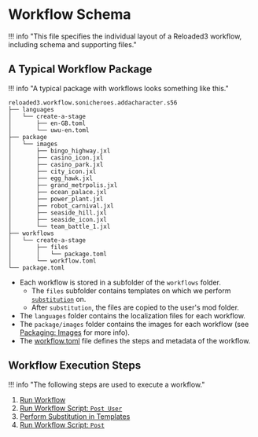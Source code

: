 # Workflow Schema

!!! info "This file specifies the individual layout of a Reloaded3 workflow, including schema and supporting files."

## A Typical Workflow Package

!!! info "A typical package with workflows looks something like this."

```
reloaded3.workflow.sonicheroes.addacharacter.s56
├── languages
│   └── create-a-stage
│       ├── en-GB.toml
│       └── uwu-en.toml
├── package
│   └── images
│       ├── bingo_highway.jxl
│       ├── casino_icon.jxl
│       ├── casino_park.jxl
│       ├── city_icon.jxl
│       ├── egg_hawk.jxl
│       ├── grand_metrpolis.jxl
│       ├── ocean_palace.jxl
│       ├── power_plant.jxl
│       ├── robot_carnival.jxl
│       ├── seaside_hill.jxl
│       ├── seaside_icon.jxl
│       └── team_battle_1.jxl
├── workflows
│   └── create-a-stage
│       ├── files
│       │   └── package.toml
│       └── workflow.toml
└── package.toml
```

- Each workflow is stored in a subfolder of the `workflows` folder.
    - The `files` subfolder contains templates on which we perform [`substitution`][substitution] on.
    - After `substitution`, the files are copied to the user's mod folder.
- The `languages` folder contains the localization files for each workflow.
- The `package/images` folder contains the images for each workflow (see [Packaging: Images][packaging-images] for more info).
- The [workflow.toml][workflow-toml] file defines the steps and metadata of the workflow.

## Workflow Execution Steps

!!! info "The following steps are used to execute a workflow."

1. [Run Workflow][schema]
2. [Run Workflow Script: `Post User`][scripting]
3. [Perform Substitution in Templates][substitution]
4. [Run Workflow Script: `Post`][scripting]

[workflow-toml]: ./Schema.md
[packaging-images]: ../../Packaging/About.md#images
[substitution]: ./Templates.md#substitution
[scripting]: ./Scripting.md
[schema]: ./Schema.md